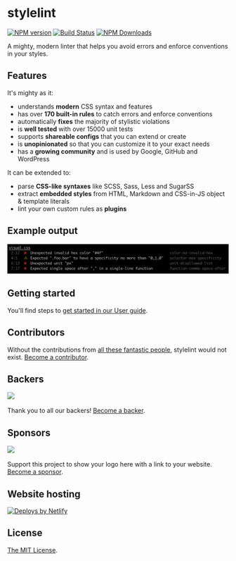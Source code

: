 # stylelint

[![NPM version](https://img.shields.io/npm/v/stylelint.svg)](https://www.npmjs.org/package/stylelint) [![Build Status](https://github.com/stylelint/stylelint/workflows/CI/badge.svg)](https://github.com/stylelint/stylelint/actions) [![NPM Downloads](https://img.shields.io/npm/dm/stylelint.svg)](https://npmcharts.com/compare/stylelint?minimal=true)

A mighty, modern linter that helps you avoid errors and enforce conventions in your styles.

## Features

It's mighty as it:

- understands **modern** CSS syntax and features
- has over **170 built-in rules** to catch errors and enforce conventions
- automatically **fixes** the majority of stylistic violations
- is **well tested** with over 15000 unit tests
- supports **shareable configs** that you can extend or create
- is **unopinionated** so that you can customize it to your exact needs
- has a **growing community** and is used by Google, GitHub and WordPress

It can be extended to:

- parse **CSS-like syntaxes** like SCSS, Sass, Less and SugarSS
- extract **embedded styles** from HTML, Markdown and CSS-in-JS object & template literals
- lint your own custom rules as **plugins**

## Example output

![Example](https://github.com/stylelint/stylelint/raw/master/example.png?raw=true)

## Getting started

You'll find steps to [get started in our User guide](docs/user-guide/get-started.md).

## Contributors

Without the contributions from [all these fantastic people](https://github.com/stylelint/stylelint/graphs/contributors), stylelint would not exist. [Become a contributor](CONTRIBUTING.md).

## Backers

<a href="https://opencollective.com/stylelint#backers" target="_blank"><img src="https://opencollective.com/stylelint/backers.svg?width=890" /></a>

Thank you to all our backers! [Become a backer](https://opencollective.com/stylelint#backer).

## Sponsors

<a href="https://opencollective.com/stylelint/sponsor/0/website" target="_blank"><img src="https://opencollective.com/stylelint/sponsor/0/avatar.svg" /></a>

Support this project to show your logo here with a link to your website. [Become a sponsor](https://opencollective.com/stylelint#sponsor).

## Website hosting

<a href="https://www.netlify.com"><img src="https://www.netlify.com/img/global/badges/netlify-color-accent.svg" alt="Deploys by Netlify" /></a>

## License

[The MIT License](https://raw.githubusercontent.com/stylelint/stylelint/master/LICENSE).
